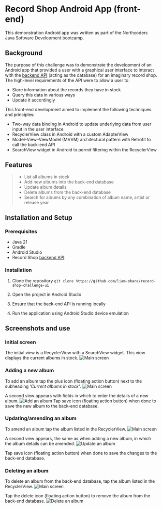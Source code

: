 # Record Shop Android App (front-end)

This demonstration Android app was written as part of the Northcoders Java Software Development bootcamp.

## Background
The purpose of this challenge was to demonstrate the development of an Android app that provided a user with a graphical 
user interface to interact with the [backend API](https://github.com/liam-ohara/record_shop_challenge.git) 
(acting as the database) for an imaginary record shop. The high-level requirements of the API were to allow a user to:

* Store information about the records they have in stock
* Query this data in various ways
* Update it accordingly

This front-end development aimed to implement the following techniques and principles:

* Two-way data binding in Android to update underlying data from user input in the user interface
* RecyclerView class in Android with a custom AdapterView
* Model–View–ViewModel (MVVM) architectural pattern with Retrofit to call the back-end API 
* SearchView widget in Android to permit filtering within the RecyclerView

## Features
> * List all albums in stock
> * Add new albums into the back-end database
> * Update album details
> * Delete albums from the back-end database
> * Search for albums by any combination of album name, artist or release year

## Installation and Setup
### Prerequisites

* Java 21
* Gradle 
* Android Studio
* Record Shop [backend API](https://github.com/liam-ohara/record_shop_challenge.git) 

### Installation
1. Clone the repository
``git clone https://github.com/liam-ohara/record-shop-challenge-ui``

2. Open the project in Android Studio

3. Ensure that the back-end API is running locally  

4. Run the application using Android Studio device emulation

## Screenshots and use

### Initial screen
The initial view is a RecyclerView with a SearchView widget. This view displays the current albums in stock.
![Main screen](Screenshot_main_screen.png "Main screen")

### Adding a new album
To add an album tap the plus icon (floating action button) next to the subheading *'Current albums in stock'*.
![Main screen](Screenshot_main_screen.png "Main screen")

A second view appears with fields in which to enter the details of a new album.
![Add an album](Screenshot_Add_Album.png "Add an album")
Tap save icon (floating action button) when done to save the new album to the back-end database.

### Updating/amending an album
To amend an album tap the album listed in the RecyclerView.
![Main screen](Screenshot_main_screen.png "Main screen")

A second view appears, the same as when adding a new album, in which the album details can be amended.
![Update an album](Screenshot_Update_Album.png "Update an album")

Tap save icon (floating action button) when done to save the changes to the back-end database.

### Deleting an album
To delete an album from the back-end database, tap the album listed in the RecyclerView.
![Main screen](Screenshot_main_screen.png "Main screen")

Tap the delete icon (floating action button) to remove the album from the back-end database.
![Delete an album](Screenshot_Update_Album.png "Delete an album")